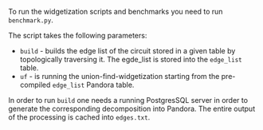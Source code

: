 To run the widgetization scripts and benchmarks you need to run `benchmark.py`.

The script takes the following parameters:
* `build` - builds the edge list of the circuit stored in a given table by topologically traversing it. The egde_list is
  stored into the `edge_list` table. 
* `uf` - is running the union-find-widgetization starting from the pre-compiled `edge_list` Pandora table.

In order to run `build` one needs a running PostgresSQL server in order to generate the corresponding decomposition into Pandora. 
The entire output of the processing is cached into `edges.txt`.

